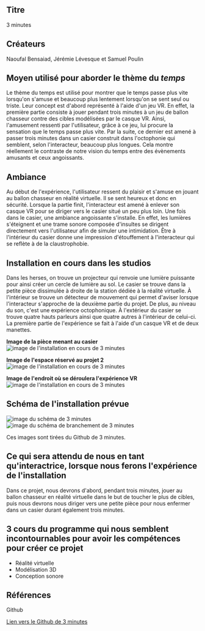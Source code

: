 ## Titre 

3 minutes

## Créateurs

Naoufal Bensaiad, Jérémie Lévesque et Samuel Poulin 

## Moyen utilisé pour aborder le thème du *temps* 

Le thème du temps est utilisé pour montrer que le temps passe plus vite lorsqu'on s'amuse et beaucoup plus lentement lorsqu'on se sent seul ou triste. Leur concept est d'abord représenté à l'aide d'un jeu VR. En effet, la première partie consiste à jouer pendant trois minutes à un jeu de ballon chasseur contre des cibles modélisées par le casque VR. Ainsi, l'amusement ressenti par l'utilisateur, grâce à ce jeu, lui procure la sensation que le temps passe plus vite. Par la suite, ce dernier est amené à passer trois minutes dans un casier construit dans l'octophonie qui semblent, selon l'interacteur, beaucoup plus longues. Cela montre réellement le contraste de notre vision du temps entre des évènements amusants et ceux angoissants.

## Ambiance

Au début de l'expérience, l'utilisateur ressent du plaisir et s'amuse en jouant au ballon chasseur en réalité virtuelle. Il se sent heureux et donc en sécurité. Lorsque la partie finit, l'interacteur est amené à enlever son casque VR pour se diriger vers le casier situé un peu plus loin. Une fois dans le casier, une ambiance angoissante s'installe. En effet, les lumières s'éteignent et une trame sonore composée d'insultes se dirigent directement vers l'utilisateur afin de simuler une intimidation. Être à l'intérieur du casier donne une impression d'étouffement à l'interacteur qui se reflète à de la claustrophobie. 

## Installation en cours dans les studios 

Dans les herses, on trouve un projecteur qui renvoie une lumière puissante pour ainsi créer un cercle de lumière au sol. Le casier se trouve dans la petite pièce dissimulée à droite de la station dédiée à la réalité virtuelle. À l'intérieur se trouve un détecteur de mouvement qui permet d'aviser lorsque l'interacteur s'approche de la deuxième partie du projet. De plus, au niveau du son, c'est une expérience octophonique. À l'extérieur du casier se trouve quatre hauts parleurs ainsi que quatre autres à l'intérieur de celui-ci. La première partie de l'expérience se fait à l'aide d'un casque VR et de deux manettes. 

**Image de la pièce menant au casier**
![image de l'installation en cours de 3 minutes](medias/photographies/photo_installation_projet_2.jpg)

**Image de l'espace réservé au projet 2**
![image de l'installation en cours de 3 minutes](medias/photographies/photo_installation_projet_2.2.jpg)

**Image de l'endroit où se déroulera l'expérience VR**
![image de l'installation en cours de 3 minutes](medias/photographies/photo_installation_projet_2.3.jpg)

## Schéma de l'installation prévue 

![image du schéma de 3 minutes](medias/schemas/3_minutes1.png)
![image du schéma de branchement de 3 minutes](medias/schemas/3_minutes2.png)

Ces images sont tirées du Github de 3 minutes. 

## Ce qui sera attendu de nous en tant qu'interactrice, lorsque nous ferons l'expérience de l'installation

Dans ce projet, nous devrons d'abord, pendant trois minutes, jouer au ballon chasseur en réalité virtuelle dans le but de toucher le plus de cibles, puis nous devrons nous diriger vers une petite pièce pour nous enfermer dans un casier durant également trois minutes. 

## 3 cours du programme qui nous semblent incontournables pour avoir les compétences pour créer ce projet 

 - Réalité virtuelle
 - Modélisation 3D
 - Conception sonore

## Références

Github

[Lien vers le Github de 3 minutes](https://github.com/tim-montmorency/66B-modele_de_projet)
